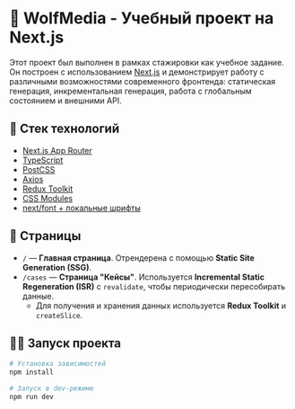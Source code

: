 # 🦊 WolfMedia - Учебный проект на Next.js

Этот проект был выполнен в рамках стажировки как учебное задание. Он построен с использованием [Next.js](https://nextjs.org) и демонстрирует работу с различными возможностями современного фронтенда: статическая генерация, инкрементальная генерация, работа с глобальным состоянием и внешними API.

## 🚀 Стек технологий

- [Next.js App Router](https://nextjs.org/docs/app)
- [TypeScript](https://www.typescriptlang.org/)
- [PostCSS](https://postcss.org/)
- [Axios](https://axios-http.com/)
- [Redux Toolkit](https://redux-toolkit.js.org/)
- [CSS Modules](https://nextjs.org/docs/app/building-your-application/styling/css-modules)
- [next/font + локальные шрифты](https://nextjs.org/docs/app/building-your-application/optimizing/fonts)

## 📄 Страницы

- `/` — **Главная страница**. Отрендерена с помощью **Static Site Generation (SSG)**.
- `/cases` — **Страница "Кейсы"**. Используется **Incremental Static Regeneration (ISR)** с `revalidate`, чтобы периодически пересобирать данные.
  - Для получения и хранения данных используется **Redux Toolkit** и `createSlice`.

## 🧑‍💻 Запуск проекта

```bash
# Установка зависимостей
npm install

# Запуск в dev-режиме
npm run dev
